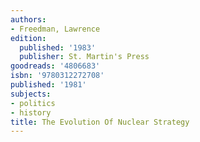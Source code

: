 ```yaml
---
authors:
- Freedman, Lawrence
edition:
  published: '1983'
  publisher: St. Martin's Press
goodreads: '4806683'
isbn: '9780312272708'
published: '1981'
subjects:
- politics
- history
title: The Evolution Of Nuclear Strategy
---
```


